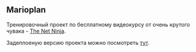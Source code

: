 ## Marioplan

Тренировочный проект по бесплатному видеокурсу от очень крутого чувака - [The Net Ninja](https://www.youtube.com/channel/UCW5YeuERMmlnqo4oq8vwUpg).

Задеплоеную версию проекта можно посмотреть [тут](https://net-nenja-marioplan.firebaseapp.com/). 
